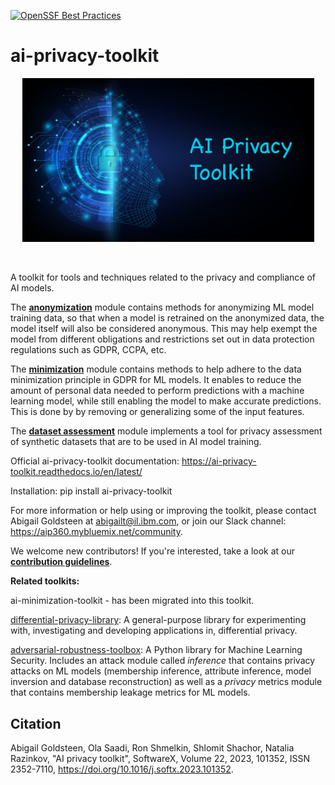 [![OpenSSF Best Practices](https://bestpractices.coreinfrastructure.org/projects/5836/badge)](https://bestpractices.coreinfrastructure.org/projects/5836)

# ai-privacy-toolkit
<p align="center">
  <img src="docs/images/logo with text.jpg?raw=true" width="467" title="ai-privacy-toolkit logo">
</p>
<br />

A toolkit for tools and techniques related to the privacy and compliance of AI models.

The [**anonymization**](apt/anonymization/README.md) module contains methods for anonymizing ML model 
training data, so that when a model is retrained on the anonymized data, the model itself will also be 
considered anonymous. This may help exempt the model from different obligations and restrictions 
set out in data protection regulations such as GDPR, CCPA, etc. 

The [**minimization**](apt/minimization/README.md) module contains methods to help adhere to the data 
minimization principle in GDPR for ML models. It enables to reduce the amount of 
personal data needed to perform predictions with a machine learning model, while still enabling the model
to make accurate predictions. This is done by by removing or generalizing some of the input features.

The [**dataset assessment**](apt/risk/data_assessment/README.md) module implements a tool for privacy assessment of
synthetic datasets that are to be used in AI model training.

Official ai-privacy-toolkit documentation: https://ai-privacy-toolkit.readthedocs.io/en/latest/

Installation: pip install ai-privacy-toolkit

For more information or help using or improving the toolkit, please contact Abigail Goldsteen at abigailt@il.ibm.com, 
or join our Slack channel: https://aip360.mybluemix.net/community.

We welcome new contributors! If you're interested, take a look at our [**contribution guidelines**](https://github.com/IBM/ai-privacy-toolkit/wiki/Contributing).

**Related toolkits:**

ai-minimization-toolkit - has been migrated into this toolkit.

[differential-privacy-library](https://github.com/IBM/differential-privacy-library): A 
general-purpose library for experimenting with, investigating and developing applications in, 
differential privacy.

[adversarial-robustness-toolbox](https://github.com/Trusted-AI/adversarial-robustness-toolbox):
A Python library for Machine Learning Security. Includes an attack module called *inference* that contains privacy attacks on ML models 
(membership inference, attribute inference, model inversion and database reconstruction) as well as a *privacy* metrics module that contains
membership leakage metrics for ML models.


Citation
--------
Abigail Goldsteen, Ola Saadi, Ron Shmelkin, Shlomit Shachor, Natalia Razinkov,
"AI privacy toolkit", SoftwareX, Volume 22, 2023, 101352, ISSN 2352-7110, https://doi.org/10.1016/j.softx.2023.101352.
